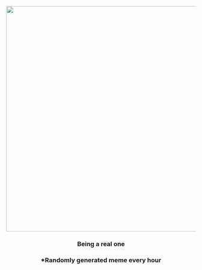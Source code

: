 <p align="center">
        <img src="https://i.redd.it/8mzpohfu2ml81.gif" width="600" height="600">
        </p>
        <h3 align="center">Being a real one</h3>
        <h3 align="center">*Randomly generated meme every hour</h3>
    